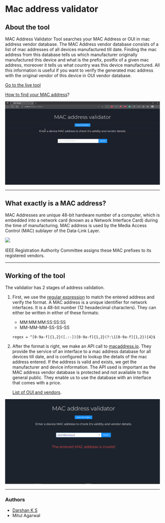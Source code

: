 # Mac address validator

## About the tool
MAC Address Validator Tool searches your MAC Address or OUI in mac address vendor database. The MAC Address vendor database consists of a list of mac addresses of all devices manufactured till date. Finding the mac address from this database tells us which manufacturer originally manufactured this device and what is the prefix, postfix of a given mac address, moreover it tells us what country was this device manufactured. All this information is useful if you want to verify the generated mac address with the original vendor of this device in OUI vendor database.

[Go to the live tool](https://darshan-k-s.github.io/mac-validator/)

[How to find your MAC address](https://www.cmu.edu/computing/services/endpoint/network-access/mac-address.html)?

![successful run gif](https://raw.githubusercontent.com/darshan-k-s/mac-validator/main/src/assets/run.gif)


---

## What exactly is a MAC address?
MAC Addresses are unique 48-bit hardware number of a computer, which is embedded into a network card (known as a Network Interface Card) during the time of manufacturing. MAC address is used by the Media Access Control (MAC) sublayer of the Data-Link Layer. 

![](https://media.geeksforgeeks.org/wp-content/uploads/mac.jpg)

IEEE Registration Authority Committee assigns these MAC prefixes to its registered vendors. 

---

## Working of the tool

The validatior has 2 stages of address validation.

1. First, we use the [regular expression](https://developer.mozilla.org/en-US/docs/Web/JavaScript/Guide/Regular_Expressions) to match the entered address and verify the format. A MAC address is a unique identifier for network interfaces. It is a 48-bit number (12 hexadecimal characters). They can either be written in either of these formats:
    - MM:MM:MM:SS:SS:SS
    - MM-MM-MM-SS-SS-SS

    ```
    regex = ^[0-9a-f]{1,2}([.:-])[0-9a-f]{1,2}(?:\1[0-9a-f]{1,2}){4}$
    ```

2. After the format is right, we make an API call to [macaddress.io](https://macaddress.io/api). They provide the service of an interface to a mac address database for all devices till date, and is configured to lookup the details of the mac address entered. If the address is valid and exists, we get the manufacturer and device information. The API used is important as the MAC address vendor database is protected and not available to the general public. They enable us to use the database with an interface that comes with a price.

    [List of OUI and vendors](https://gist.githubusercontent.com/aallan/b4bb86db86079509e6159810ae9bd3e4/raw/846ae1b646ab0f4d646af9115e47365f4118e5f6/mac-vendor.txt).

![not found result](https://raw.githubusercontent.com/darshan-k-s/mac-validator/main/src/assets/errorCapture.PNG)

---

### Authors
- [Darshan K S](https://github.com/darshan-k-s)
- Mitul Agarwal